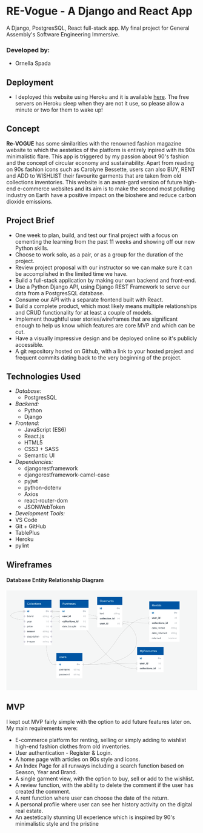 # RE-Vogue - A Django and React App

A Django, PostgresSQL, React full-stack app. My final project for General Assembly's Software Engineering Immersive.

### Developed by:

- Ornella Spada

## Deployment 

- I deployed this website using Heroku and it is available [here](https://re-vogue.netlify.app/). The free servers on Heroku sleep when they are not it use, so please allow a minute or two for them to wake up! 

## Concept 

**Re-VOGUE** has some similarities with the renowned fashion magazine website to which the aestetics of the platform is entirely inpired with its 90s minimalistic flare. This app is triggered by my passion about 90's fashion and the concept of circular economy and sustainability. Apart from reading on 90s fashion icons such as Carolyne Bessette, users can also BUY, RENT and ADD to WISHLIST their favourite garments that are taken from old collections inventories. This website is an avant-gard version of future high-end e-commerce websites and its aim is to make the second most polluting industry on Earth have a positive impact on the bioshere and reduce carbon dioxide emissions. 

## Project Brief
- One week to plan, build, and test our final project with a focus on cementing the learning from the past 11 weeks and showing off our new Python skills.
- Choose to work solo, as a pair, or as a group for the duration of the project.
- Review project proposal with our instructor so we can make sure it can be accomplished in the limited time we have.
- Build a full-stack application by making our own backend and front-end.
- Use a Python Django API, using Django REST Framework to serve our data from a PostgresSQL database.
- Consume our API with a separate frontend built with React.
- Build a complete product, which most likely means multiple relationships and CRUD functionality for at least a couple of models.
- Implement thoughtful user stories/wireframes that are significant enough to help us know which features are core MVP and which can be cut.
- Have a visually impressive design and be deployed online so it's publicly accessible.
- A git repository hosted on Github, with a link to your hosted project and frequent commits dating back to the very beginning of the project.

## Technologies Used 


- *Database:*
  - PostgresSQL
- *Backend:*
  - Python
  - Django
- *Frontend:*
  - JavaScript (ES6)
  - React.js
  - HTML5
  - CSS3 + SASS
  - Semantic UI
- *Dependencies:*
  -  djangorestframework
  - djangorestframework-camel-case
  - pyjwt
  - python-dotenv
  - Axios
  - react-router-dom
  - JSONWebToken
- *Development Tools:*
 - VS Code
 - Git + GitHub
 - TablePlus
 - Heroku
 - pylint

 ## Wireframes 

#### Database Entity Relationship Diagram
 <img src="pictures/Project4_wireframe .png" alt="wireframe"/>

## MVP

I kept out MVP fairly simple with the option to add future features later on.
My main requirements were:

- E-commerce platform for renting, selling or simply adding to wishlist high-end fashion clothes from old inventories.
- User authentication - Register & Login.
- A home page with articles on 90s style and icons.
- An Index Page for all runways including a search function based on Season, Year and Brand.
- A single garment view, with the option to buy, sell or add to the wishlist. 
- A review function, with the ability to delete the comment if the user has created the comment.
- A rent function where user can choose the date of the return.
- A personal profile where user can see her history activity on the digital real estate.
- An aestetically stunning UI experience which is inspired by 90's minimalistic style and the pristine 




